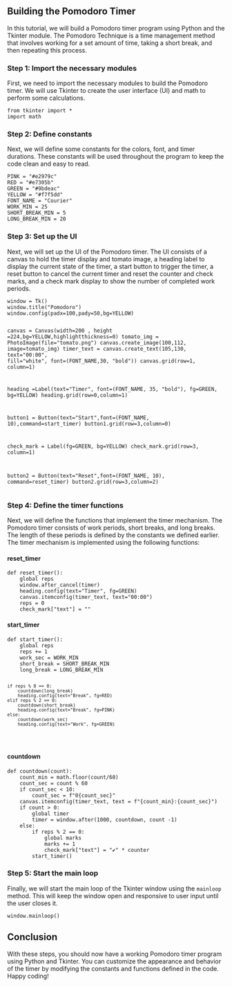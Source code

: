 
<h2>Building the Pomodoro Timer</h2>
<p>In this tutorial, we will build a Pomodoro timer program using Python and the Tkinter module. The Pomodoro Technique is a time management method that involves working for a set amount of time, taking a short break, and then repeating this process.</p>
<h3>Step 1: Import the necessary modules</h3>
<p>First, we need to import the necessary modules to build the Pomodoro timer. We will use Tkinter to create the user interface (UI) and math to perform some calculations.</p>
<pre><code>from tkinter import *
import math
</code></pre>
<h3>Step 2: Define constants</h3>
<p>Next, we will define some constants for the colors, font, and timer durations. These constants will be used throughout the program to keep the code clean and easy to read.</p>
<pre><code>PINK = "#e2979c"
RED = "#e7305b"
GREEN = "#9bdeac"
YELLOW = "#f7f5dd"
FONT_NAME = "Courier"
WORK_MIN = 25
SHORT_BREAK_MIN = 5
LONG_BREAK_MIN = 20
</code></pre>
<h3>Step 3: Set up the UI</h3>
<p>Next, we will set up the UI of the Pomodoro timer. The UI consists of a canvas to hold the timer display and tomato image, a heading label to display the current state of the timer, a start button to trigger the timer, a reset button to cancel the current timer and reset the counter and check marks, and a check mark display to show the number of completed work periods.</p>
<pre><code>window = Tk()
window.title("Pomodoro")
window.config(padx=100,pady=50,bg=YELLOW)

canvas = Canvas(width=200 , height =224,bg=YELLOW,highlightthickness=0)
tomato_img = PhotoImage(file="tomato.png")
canvas.create_image(100,112, image=tomato_img)
timer_text = canvas.create_text(105,130, text="00:00", fill="white", font=(FONT_NAME,30, "bold"))
canvas.grid(row=1, column=1)

heading =Label(text="Timer", font=(FONT_NAME, 35, "bold"), fg=GREEN, bg=YELLOW)
heading.grid(row=0,column=1)

button1 = Button(text="Start",font=(FONT_NAME, 10),command=start_timer)
button1.grid(row=3,column=0)

check_mark = Label(fg=GREEN, bg=YELLOW)
check_mark.grid(row=3, column=1)

button2 = Button(text="Reset",font=(FONT_NAME, 10), command=reset_timer)
button2.grid(row=3,column=2)
</code></pre>

<h3>Step 4: Define the timer functions</h3>
<p>Next, we will define the functions that implement the timer mechanism. The Pomodoro timer consists of work periods, short breaks, and long breaks. The length of these periods is defined by the constants we defined earlier. The timer mechanism is implemented using the following functions:</p>

<h4>reset_timer</h4>
<pre><code>def reset_timer():
    global reps
    window.after_cancel(timer)
    heading.config(text="Timer", fg=GREEN)
    canvas.itemconfig(timer_text, text="00:00")
    reps = 0
    check_mark["text"] = ""
</code></pre>

<h4>start_timer</h4>
<pre><code>def start_timer():
    global reps
    reps += 1
    work_sec = WORK_MIN
    short_break = SHORT_BREAK_MIN
    long_break = LONG_BREAK_MIN

    if reps % 8 == 0:
        countdown(long_break)
        heading.config(text="Break", fg=RED)
    elif reps % 2 == 0:
        countdown(short_break)
        heading.config(text="Break", fg=PINK)
    else:
        countdown(work_sec)
        heading.config(text="Work", fg=GREEN)
</code></pre>

<h4>countdown</h4>
<pre><code>def countdown(count):
    count_min = math.floor(count/60)
    count_sec = count % 60
    if count_sec < 10:
        count_sec = f"0{count_sec}"
    canvas.itemconfig(timer_text, text = f"{count_min}:{count_sec}")
    if count > 0:
        global timer
        timer = window.after(1000, countdown, count -1)
    else:
        if reps % 2 == 0:
            global marks
            marks += 1
            check_mark["text"] = "✔" * counter
        start_timer()
</code></pre>
<h3>Step 5: Start the main loop</h3>
<p>Finally, we will start the main loop of the Tkinter window using the <code>mainloop</code> method. This will keep the window open and responsive to user input until the user closes it.</p>
<pre><code>window.mainloop()
</code></pre>

<h2>Conclusion</h2>
<p>With these steps, you should now have a working Pomodoro timer program using Python and Tkinter. You can customize the appearance and behavior of the timer by modifying the constants and functions defined in the code. Happy coding!</p>

